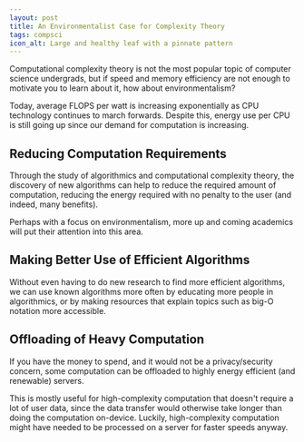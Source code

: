 ```yaml
---
layout: post
title: An Environmentalist Case for Complexity Theory
tags: compsci
icon_alt: Large and healthy leaf with a pinnate pattern
---
```

Computational complexity theory is not the most popular topic of computer science undergrads, but if speed and memory
efficiency are not enough to motivate you to learn about it, how about environmentalism?

Today, average FLOPS per watt is increasing exponentially as CPU technology continues to march forwards. Despite this,
energy use per CPU is still going up since our demand for computation is increasing.

## Reducing Computation Requirements
Through the study of algorithmics and computational complexity theory, the discovery of new algorithms can help to reduce
the required amount of computation, reducing the energy required with no penalty to the user (and indeed, many benefits).

Perhaps with a focus on environmentalism, more up and coming academics will put their attention into this area.

## Making Better Use of Efficient Algorithms
Without even having to do new research to find more efficient algorithms, we can use known algorithms more often by
educating more people in algorithmics, or by making resources that explain topics such as big-O notation more
accessible.

## Offloading of Heavy Computation
If you have the money to spend, and it would not be a privacy/security concern, some computation
can be offloaded to highly energy efficient (and renewable) servers.

This is mostly useful for high-complexity computation that doesn't require a lot of user data, since the data transfer
would otherwise take longer than doing the computation on-device. Luckily, high-complexity computation might
have needed to be processed on a server for faster speeds anyway.